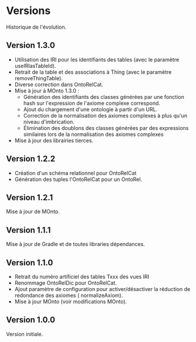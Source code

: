 # Versions

Historique de l'évolution.

## Version 1.3.0

* Utilisation des IRI pour les identifiants des tables (avec le paramètre useIRIasTableId).
* Retrait de la table et des associations à Thing (avec le paramètre removeThingTable).
* Diverse correction dans OntoRelCat.
* Mise à jour à MOnto 1.3.0 :
    * Génération des identifiants des classes générées par une fonction hash sur l'expression de
      l'axiome complexe correspond.
    * Ajout du chargement d'une ontologie à partir d'un URL.
    * Correction de la normalisation des axiomes complexes à plus qu'un niveau d'imbrication.
    * Élimination des doublons des classes générées par des expressions similaires lors de la
      normalisation des axiomes complexes
* Mise à jour des librairies tierces.

## Version 1.2.2

* Création d'un schéma relationnel pour OntoRelCat
* Génération des tuples l'OntoRelCat pour un OntoRel.

## Version 1.2.1

Mise à jour de MOnto.

## Version 1.1.1

Mise à jour de Gradle et de toutes libraries dépendances.

## Version 1.1.0

* Retrait du numéro artificiel des tables Txxx des vues IRI
* Renommage OntoRelDic pour OntoRelCat.
* Ajout paramètre de configuration pour activer/désactiver la réduction de redondance des axiomes (
  normalizeAxiom).
* Mise à jour MOnto (voir modifications MOnto).

## Version 1.0.0

Version initiale.
